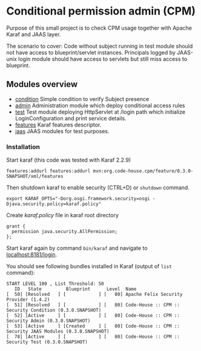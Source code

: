 # Conditional permission admin (CPM)

Purpose of this small project is to check CPM usage together with Apache Karaf and JAAS layer.

The scenario to cover:
Code without subject running in test module should not have access to blueprint/servlet instances.
Principals logged by JAAS-unix login module should have access to servlets but still miss access to blueprint.

## Modules overview


* [condition](condition) Simple condition to verify Subject presence
* [admin](admin) Administration module which deploy conditional access rules
* [test](test) Test module deploying HttpServlet at /login path which initialize LoginConfiguration and print service details.
* [features](features) Karaf features descriptor.
* [jaas](jaas) JAAS modules for test purposes.
 

### Installation

Start karaf (this code was tested with Karaf 2.2.9)

```
features:addurl features:addurl mvn:org.code-house.cpm/feature/0.3.0-SNAPSHOT/xml/features
```
Then shutdown karaf to enable security (CTRL+D) or `shutdown` command.
```
export KARAF_OPTS="-Dorg.osgi.framework.security=osgi -Djava.security.policy=karaf.policy"
```
Create *karaf.policy* file in karaf root directory
```
grant {
  permission java.security.AllPermission;
};
```
Start karaf again by command `bin/karaf` and navigate to [localhost:8181/login](http://localhost:8181/login).

You should see following bundles installed in Karaf (output of `list` command):
```
START LEVEL 100 , List Threshold: 50
   ID   State         Blueprint      Level  Name
[  50] [Resolved   ] [            ] [   80] Apache Felix Security Provider (1.4.2)
[  51] [Resolved   ] [            ] [   80] Code-House :: CPM :: Security Condition (0.3.0.SNAPSHOT)
[  52] [Active     ] [            ] [   80] Code-House :: CPM :: Security Admin (0.3.0.SNAPSHOT)
[  53] [Active     ] [Created     ] [   80] Code-House :: CPM :: Security JAAS Modules (0.3.0.SNAPSHOT)
[  78] [Active     ] [            ] [   80] Code-House :: CPM :: Security Test (0.3.0.SNAPSHOT)
```
